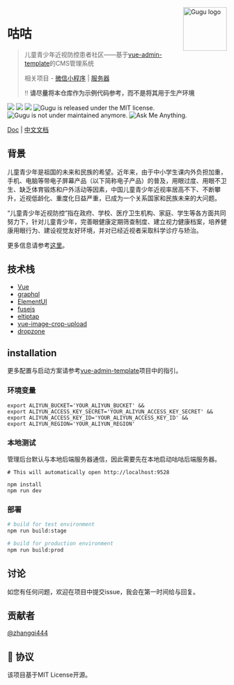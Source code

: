 <img src="https://user-images.githubusercontent.com/5424267/119736375-75dd1f00-be32-11eb-8012-ebece6238f7c.png" alt="Gugu logo" width="100" height="100" align="right" />


# 咕咕
> 儿童青少年近视防控患者社区——基于[vue-admin-template](http://panjiachen.github.io/vue-admin-template)的CMS管理系统
>
> 相关项目 - [微信小程序](https://github.com/zhangqi444/gugu-myopic-patients-community-wechat-miniprogram) | [服务器](https://github.com/zhangqi444/gugu-myopic-patients-community-backend)
> 
> ‼️ **请尽量将本仓库作为示例代码参考，而不是将其用于生产环境**

<p align="left">
  <img src="https://img.shields.io/badge/node-%3E%3D8.9.0-brightgreen"/>
  <img src="https://img.shields.io/badge/npm-%3E%3D3.0.0-brightgreen"/>
  <img src="https://img.shields.io/badge/vue-%3E%3D2.6.10-brightgreen"/>
  <img src="https://img.shields.io/badge/license-MIT-green.svg" alt="Gugu is released under the MIT license." />
  <img src="https://img.shields.io/badge/maintained%3F-no-red.svg" alt="Gugu is not under maintained anymore." />
  <img src="https://img.shields.io/badge/ask%20me-anything-1abc9c.svg" alt="Ask Me Anything." />
</p>

</p>

<a href="https://github.com/zhangqi444/gugu-myopic-patients-community-cms-admin/" target="_blank">Doc</a>
|
<a href="https://github.com/zhangqi444/gugu-myopic-patients-community-cms-admin/blob/master/README-zh-CN.md" target="_blank">中文文档</a>


## 背景
儿童青少年是祖国的未来和民族的希望。近年来，由于中小学生课内外负担加重，手机、电脑等带电子屏幕产品（以下简称电子产品）的普及，用眼过度、用眼不卫生、缺乏体育锻炼和户外活动等因素，中国儿童青少年近视率居高不下、不断攀升，近视低龄化、重度化日益严重，已成为一个关系国家和民族未来的大问题。

“儿童青少年近视防控”指在政府、学校、医疗卫生机构、家庭、学生等各方面共同努力下，针对儿童青少年，完善眼健康定期筛查制度、建立视力健康档案，培养健康用眼行为、建设视觉友好环境，并对已经近视者采取科学诊疗与矫治。

更多信息请参考[这里](https://github.com/zhangqi444/gugu-myopic-patients-community-wechat-miniprogram)。

## 技术栈

- [Vue](https://github.com/eggjs/egg) 
- [graphql](https://apollographql.com/)
- [ElementUI](https://element.eleme.io/)
- [fusejs](https://fusejs.io/)
- [eltiptap](https://github.com/Leecason/element-tiptap)
- [vue-image-crop-upload](https://github.com/dai-siki/vue-image-crop-upload)
- [dropzone](https://github.com/dropzone/dropzone)

## installation

更多配置与启动方案请参考[vue-admin-template](http://panjiachen.github.io/vue-admin-template)项目中的指引。

### 环境变量
```shell
export ALIYUN_BUCKET='YOUR_ALIYUN_BUCKET' &&
export ALIYUN_ACCESS_KEY_SECRET='YOUR_ALIYUN_ACCESS_KEY_SECRET' &&
export ALIYUN_ACCESS_KEY_ID='YOUR_ALIYUN_ACCESS_KEY_ID' && 
export ALIYUN_REGION='YOUR_ALIYUN_REGION'
```

### 本地测试
管理后台默认与本地后端服务器通信，因此需要先在本地启动咕咕后端服务器。
```shell
# This will automatically open http://localhost:9528

npm install 
npm run dev
```

### 部署

```bash
# build for test environment
npm run build:stage

# build for production environment
npm run build:prod
```

## 讨论

如您有任何问题，欢迎在项目中提交issue，我会在第一时间给与回复。

## 贡献者

[@zhangqi444](https://github.com/zhangqi444)

## 📄 协议

该项目基于MIT License开源。
